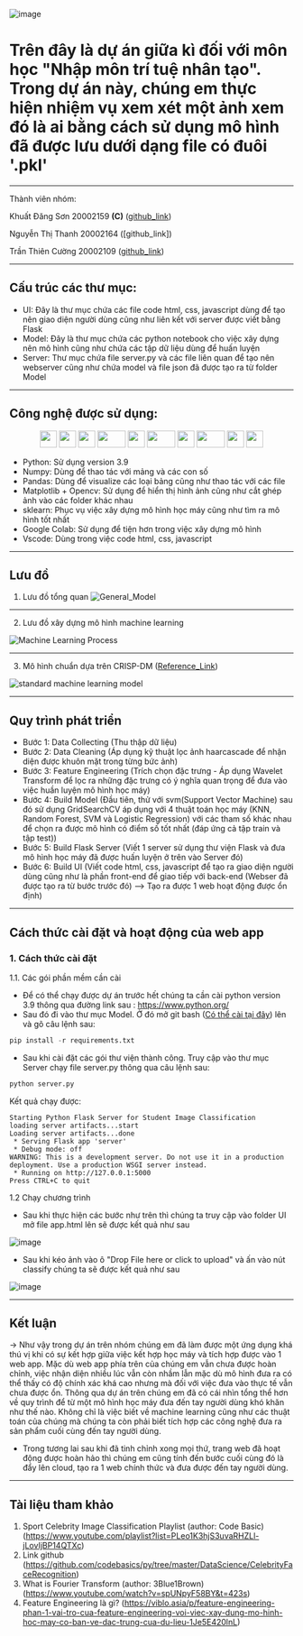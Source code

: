 ![image](https://github.com/Thefuckingdead/Student_Classification_Project/assets/95278548/17d4e5d6-665b-4d3e-8a17-9ae98f040e03)

# Trên đây là dự án giữa kì đối với môn học "Nhập môn trí tuệ nhân tạo". Trong dự án này, chúng em thực hiện nhiệm vụ xem xét một ảnh xem đó là ai bằng cách sử dụng mô hình đã được lưu dưới dạng file có đuôi '.pkl'
___

Thành viên nhóm:

Khuất Đăng Sơn 20002159 <b>(C)</b> ([github_link](https://github.com/Thefuckingdead))

Nguyễn Thị Thanh 20002164 ([github_link])

Trần Thiên Cường 20002109 ([github_link](https://github.com/TranThienCuong))
___

## Cấu trúc các thư mục:

* UI: Đây là thư mục chứa các file code html, css, javascript dùng để tạo nên giao diện người dùng cũng như liên kết với server được viết bằng Flask 
* Model: Đây là thư mục chứa các python notebook cho việc xây dựng nên mô hình cũng như chứa các tập dữ liệu dùng để huấn luyện
* Server: Thư mục chứa file server.py và các file liên quan để tạo nên webserver cũng như chứa model và file json đã được tạo ra từ folder Model
___

## Công nghệ được sử dụng:
<p align='center'>
  <a>
    <img src="https://upload.wikimedia.org/wikipedia/commons/thumb/c/c3/Python-logo-notext.svg/1869px-Python-logo-notext.svg.png" height="30" width="30">
  </a>
  
  <a>
    <img src="https://cdn.icon-icons.com/icons2/2148/PNG/512/flask_icon_132389.png" height="30" width="30">
  </a>
  
  <a>
    <img src="https://user-images.githubusercontent.com/67586773/105040771-43887300-5a88-11eb-9f01-bee100b9ef22.png" height="30" width="30">
  </a>
  
  <a>
    <img src="https://upload.wikimedia.org/wikipedia/commons/thumb/e/ed/Pandas_logo.svg/2560px-Pandas_logo.svg.png" height="30" width="50">
  </a>
  
  <a>
    <img src="https://upload.wikimedia.org/wikipedia/commons/thumb/3/32/OpenCV_Logo_with_text_svg_version.svg/831px-OpenCV_Logo_with_text_svg_version.svg.png" height="30" width="30">
  </a>
  
  <a>
    <img src="https://upload.wikimedia.org/wikipedia/commons/thumb/d/d0/Google_Colaboratory_SVG_Logo.svg/2560px-Google_Colaboratory_SVG_Logo.svg.png" height="30" width="50">
  </a>
  
  <a>
    <img src="https://upload.wikimedia.org/wikipedia/commons/thumb/8/84/Matplotlib_icon.svg/1200px-Matplotlib_icon.svg.png" height="30" width="30">
  </a>
  
  <a>
    <img src="https://upload.wikimedia.org/wikipedia/commons/thumb/0/05/Scikit_learn_logo_small.svg/1200px-Scikit_learn_logo_small.svg.png" height="30" width="50">
  </a>
  
  <a>
    <img src="https://upload.wikimedia.org/wikipedia/commons/thumb/1/1d/PyCharm_Icon.svg/1024px-PyCharm_Icon.svg.png" height="30" width="30">
  </a>
  
  <a>
    <img src="https://upload.wikimedia.org/wikipedia/commons/thumb/9/9a/Visual_Studio_Code_1.35_icon.svg/2048px-Visual_Studio_Code_1.35_icon.svg.png" height="30" width="30">
  </a>
</p>

* Python: Sử dụng version 3.9
* Numpy: Dùng để thao tác với mảng và các con số
* Pandas: Dùng để visualize các loại bảng cũng như thao tác với các file
* Matplotlib + Opencv: Sử dụng để hiển thị hình ảnh cũng như cắt ghép ảnh vào các folder khác nhau
* sklearn: Phục vụ việc xây dựng mô hình học máy cũng như tìm ra mô hình tốt nhất
* Google Colab: Sử dụng để tiện hơn trong việc xây dựng mô hình
* Vscode: Dùng trong việc code html, css, javascript
___

## Lưu đồ
1. Lưu đồ tổng quan
![General_Model](https://github.com/Thefuckingdead/Student_Classification_Project/assets/95278548/20a3d306-a0c4-4874-81a4-074ada3c07d9)
------
2. Lưu đồ xây dựng mô hình machine learning

![Machine Learning Process](https://github.com/Thefuckingdead/Student_Classification_Project/assets/95278548/e3bf2443-9135-4220-bea9-3e034d51cc91)

------
3. Mô hình chuẩn dựa trên CRISP-DM ([Reference_Link](https://en.wikipedia.org/wiki/Cross-industry_standard_process_for_data_mining))

![standard machine learning model](https://github.com/Thefuckingdead/Student_Classification_Project/assets/95278548/24b8aacf-85d0-4425-8c48-09fd977cc148)
___

## Quy trình phát triển
- Bước 1: Data Collecting (Thu thập dữ liệu)
- Bước 2: Data Cleaning (Áp dụng kỹ thuật lọc ảnh haarcascade để nhận diện được khuôn mặt trong từng bức ảnh)
- Bước 3: Feature Engineering (Trích chọn đặc trưng - Áp dụng Wavelet Transform để lọc ra những đặc trưng có ý nghĩa quan trọng để đưa vào việc huần luyện mô hình học máy)
- Bước 4: Build Model (Đầu tiên, thử với svm(Support Vector Machine) sau đó sử dụng GridSearchCV áp dụng với 4 thuật toán học máy (KNN, Random Forest, SVM và Logistic Regression) với các tham số khác nhau để chọn ra được mô hình có điểm số tốt nhất (đáp ứng cả tập train và tập test))
- Bước 5: Build Flask Server (Viết 1 server sử dụng thư viện Flask và đưa mô hình học máy đã được huấn luyện ở trên vào Server đó)
- Bước 6: Build UI (Viết code html, css, javascript để tạo ra giao diện người dùng cũng như là phần front-end để giao tiếp với back-end (Webser đã được tạo ra từ bước trước đó) --> Tạo ra được 1 web hoạt động được ổn định)

___

## Cách thức cài đặt và hoạt động của web app
### 1. Cách thức cài đặt
1.1. Các gói phần mềm cần cài

- Để có thể chạy được dự án trước hết chúng ta cần cài python version 3.9 thông qua đường link sau : https://www.python.org/ 
- Sau đó đi vào thư mục Model. Ở đó mở git bash ([Có thể cài tại đây](https://git-scm.com/)) lên và gõ câu lệnh sau:
```python
pip install -r requirements.txt
```
- Sau khi cài đặt các gói thư viện thành công. Truy cập vào thư mục Server chạy file server.py thông qua câu lệnh sau:
```python
python server.py
```
Kết quả chạy được:
```
Starting Python Flask Server for Student Image Classification
loading server artifacts...start
Loading server artifacts...done
 * Serving Flask app 'server'
 * Debug mode: off
WARNING: This is a development server. Do not use it in a production deployment. Use a production WSGI server instead.
 * Running on http://127.0.0.1:5000
Press CTRL+C to quit
```
1.2 Chạy chương trình

- Sau khi thực hiện các bước như trên thì chúng ta truy cập vào folder UI mở file app.html lên sẽ được kết quả như sau

![image](https://github.com/Thefuckingdead/Student_Classification_Project/assets/95278548/84228ae2-427a-4468-a051-fd0443ba744c)

- Sau khi kéo ảnh vào ô "Drop File here or click to upload" và ấn vào nút classify chúng ta sẽ được kết quả như sau

![image](https://github.com/Thefuckingdead/Student_Classification_Project/assets/95278548/b659016c-b183-4653-8d0a-05f52829c2b2)
___

## Kết luận
-> Như vậy trong dự án trên nhóm chúng em đã làm được một ứng dụng khá thú vị khi có sự kết hợp giữa việc kết hợp học máy và tích hợp được vào 1 web app. Mặc dù web app phía trên của chúng em vẫn chưa được hoàn chỉnh, việc nhận diện nhiều lúc vẫn còn nhầm lẫn mặc dù mô hình đưa ra có thể thấy có độ chính xác khá cao nhưng mà đối với việc đưa vào thực tế vẫn chưa được ổn. Thông qua dự án trên chúng em đã có cái nhìn tổng thể hơn về quy trình để từ một mô hình học máy đưa đến tay người dùng khó khăn như thế nào. Không chỉ là việc biết về machine learning cũng như các thuật toán của chúng mà chúng ta còn phải biết tích hợp các công nghệ đưa ra sản phẩm cuối cùng đến tay người dùng.
- Trong tương lai sau khi đã tinh chỉnh xong mọi thứ, trang web đã hoạt động được hoàn hảo thì chúng em cũng tính đến bước cuối cùng đó là đẩy lên cloud, tạo ra 1 web chính thức và đưa được đến tay người dùng.
___

## Tài liệu tham khảo

1. Sport Celebrity Image Classification Playlist (author: Code Basic) (https://www.youtube.com/playlist?list=PLeo1K3hjS3uvaRHZLl-jLovIjBP14QTXc)
2. Link github (https://github.com/codebasics/py/tree/master/DataScience/CelebrityFaceRecognition)
3. What is Fourier Transform (author: 3Blue1Brown) (https://www.youtube.com/watch?v=spUNpyF58BY&t=423s)
4. Feature Engineering là gì? (https://viblo.asia/p/feature-engineering-phan-1-vai-tro-cua-feature-engineering-voi-viec-xay-dung-mo-hinh-hoc-may-co-ban-ve-dac-trung-cua-du-lieu-1Je5E420lnL)
